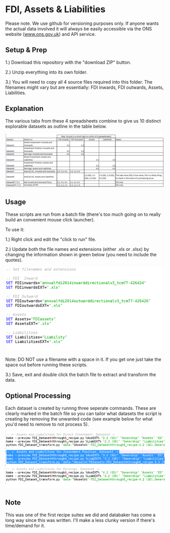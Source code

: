 # FDI, Assets & Liabilities

Please note. We use github for versioning purposes only. If anyone wants the actual data involved it will always be easily accessible via the ONS website (www.ons.gov.uk) and API service.

## Setup & Prep
1.) Download this repository with the "download ZIP" button.

2.) Unzip everything into its own folder.

3.) You will need to copy all 4 source files required into this folder. The filenames might vary but are essentially: FDI inwards, FDI outwards, Assets, Liabilities.

## Explanation

The various tabs from these 4 spreadsheets combine to give us 10 distinct explorable datasets as outline in the table below.

![alt tag](/images/summary.png)

## Usage

These scripts are run from a batch file (there's too much going on to really build an convenient mouse click launcher).

To use it:

1.) Right click and edit the "click to run" file.

2.) Update both the file names and extensions (either .xls or .xlsx) by changing the information shown in green below (you need to include the quotes).

![alt tag](/images/batch_commands.png)

Note: DO NOT use a filename with a space in it. If you get one just take the space out before running these scripts.

3.) Save, exit and double click the batch file to extract and transform the data.


## Optional Processing

Each dataset is created by runnng three seperate commands. These are clearly marked in the batch file so you can tailor what datasets the script is creating by removing the unwanted code (see example below for what you'd need to remove to not process 5).

![alt tag](/images/single_dataset.png)


## Note

This was one of the first recipe suites we did and databaker has come a long way since this was written. I'll make a less clunky version if there's time/demand for it.





